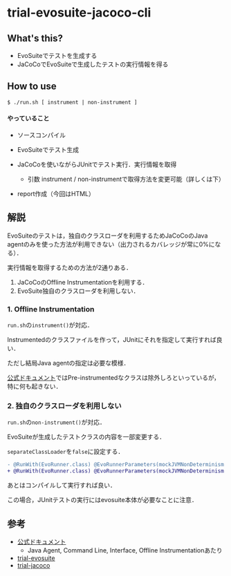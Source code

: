 # trial-evosuite-jacoco-cli

## What's this?

- EvoSuiteでテストを生成する
- JaCoCoでEvoSuiteで生成したテストの実行情報を得る

## How to use

```
$ ./run.sh [ instrument | non-instrument ]
```

#### やっていること

- ソースコンパイル
- EvoSuiteでテスト生成
- JaCoCoを使いながらJUnitでテスト実行．実行情報を取得
  - 引数 instrument / non-instrumentで取得方法を変更可能（詳しくは下）

- report作成（今回はHTML）

## 解説

EvoSuiteのテストは，独自のクラスローダを利用するためJaCoCoのJava agentのみを使った方法が利用できない（出力されるカバレッジが常に0%になる）．

実行情報を取得するための方法が2通りある．

1. JaCoCoのOffline Instrumentationを利用する．
2. EvoSuite独自のクラスローダを利用しない．

### 1. Offline Instrumentation

`run.sh`の`instrument()`が対応．

Instrumentedのクラスファイルを作って，JUnitにそれを指定して実行すれば良い．

ただし結局Java agentの指定は必要な模様．

[公式ドキュメント](https://www.jacoco.org/jacoco/trunk/doc/offline.html)ではPre-instrumentedなクラスは除外しろといっているが，特に何も起きない．

### 2. 独自のクラスローダを利用しない

`run.sh`の`non-instrument()`が対応．

EvoSuiteが生成したテストクラスの内容を一部変更する．

`separateClassLoader`を`false`に設定する．

```diff
- @RunWith(EvoRunner.class) @EvoRunnerParameters(mockJVMNonDeterminism = true, useVFS = true, useVNET = true, resetStaticState = true, separateClassLoader = true) 
+ @RunWith(EvoRunner.class) @EvoRunnerParameters(mockJVMNonDeterminism = true, useVFS = true, useVNET = true, resetStaticState = true, separateClassLoader = false) 
```

あとはコンパイルして実行すれば良い．

この場合，JUnitテストの実行にはevosuite本体が必要なことに注意．

## 参考

- [公式ドキュメント](https://www.jacoco.org/jacoco/trunk/doc/index.html)
  - Java Agent, Command Line, Interface, Offline Instrumentationあたり
- [trial-evosuite](https://github.com/shinsuke-mat/trial-evosuite)
- [trial-jacoco](https://github.com/shinsuke-mat/trial-jacoco-cli)
